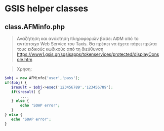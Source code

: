 # GSIS helper classes
## class.AFMinfo.php
> Αναζήτηση και ανάκτηση πληροφοριών βάσει ΑΦΜ από το αντίστοιχο Web Service του Taxis. Θα πρέπει να έχετε πάρει πρώτα τους ειδικούς κωδικούς από τη διεύθυνση https://www1.gsis.gr/sgsisapps/tokenservices/protected/displayConsole.htm.

> Χρήση:
 ```php
 $obj = new AFMinfo('user','pass');
 if($obj) {
    $result = $obj->exec('123456789','123456789');
    if($result) {
        ....
    } else {
        echo 'SOAP error';
    }
} else {
    echo 'SOAP error';
}

